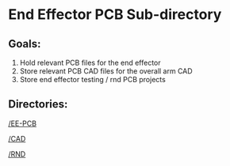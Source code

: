 # End Effector PCB Sub-directory 

## Goals: 
1. Hold relevant PCB files for the end effector 
2. Store relevant PCB CAD files for the overall arm CAD
3. Store end effector testing / rnd PCB projects

## Directories:
[/EE-PCB](./EE-PCB)

[/CAD](./CAD)

[/RND](../../RnD/PCB)


